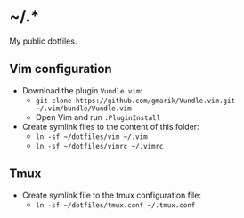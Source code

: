
~/.*
====

My public dotfiles.

## Vim configuration

- Download the plugin `Vundle.vim`:
    + `git clone https://github.com/gmarik/Vundle.vim.git ~/.vim/bundle/Vundle.vim`
    + Open Vim and run `:PluginInstall`
- Create symlink files to the content of this folder:
    + `ln -sf ~/dotfiles/vim ~/.vim`
    + `ln -sf ~/dotfiles/vimrc ~/.vimrc`

## Tmux

- Create symlink file to the tmux configuration file:
    + `ln -sf ~/dotfiles/tmux.conf ~/.tmux.conf`

